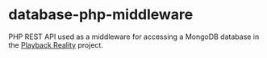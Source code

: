 # database-php-middleware
PHP REST API used as a middleware for accessing a MongoDB database in the [Playback Reality](https://github.com/aheuillet/Playback-Reality) project.
